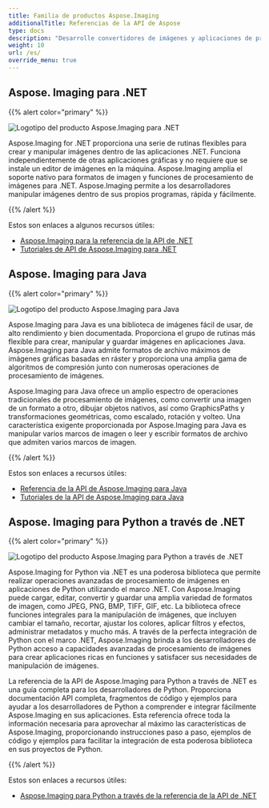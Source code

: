 ```yaml
---
title: Familia de productos Aspose.Imaging
additionalTitle: Referencias de la API de Aspose
type: docs
description: "Desarrolle convertidores de imágenes y aplicaciones de procesamiento de imágenes de documentos autohospedadas o en la nube con las API fáciles de usar de Aspose.Imaging. Aspose.Imaging está disponible para .NET, Java y otras plataformas."
weight: 10
url: /es/
override_menu: true
---
```


## Aspose. Imaging para .NET

{{% alert color="primary" %}} 

![Logotipo del producto Aspose.Imaging para .NET](../home_1.png)

Aspose.Imaging for .NET proporciona una serie de rutinas flexibles para crear y manipular imágenes dentro de las aplicaciones .NET. Funciona independientemente de otras aplicaciones gráficas y no requiere que se instale un editor de imágenes en la máquina. Aspose.Imaging amplía el soporte nativo para formatos de imagen y funciones de procesamiento de imágenes para .NET. Aspose.Imaging permite a los desarrolladores manipular imágenes dentro de sus propios programas, rápida y fácilmente.

{{% /alert %}}

Estos son enlaces a algunos recursos útiles:
- [Aspose.Imaging para la referencia de la API de .NET](/imaging/es/net/)
- [Tutoriales de API de Aspose.Imaging para .NET](/tutorials/imaging/es/net/)

## Aspose. Imaging para Java

{{% alert color="primary" %}}

![Logotipo del producto Aspose.Imaging para Java](../home_2.png)

Aspose.Imaging para Java es una biblioteca de imágenes fácil de usar, de alto rendimiento y bien documentada. Proporciona el grupo de rutinas más flexible para crear, manipular y guardar imágenes en aplicaciones Java. Aspose.Imaging para Java admite formatos de archivo máximos de imágenes gráficas basadas en ráster y proporciona una amplia gama de algoritmos de compresión junto con numerosas operaciones de procesamiento de imágenes.

Aspose.Imaging para Java ofrece un amplio espectro de operaciones tradicionales de procesamiento de imágenes, como convertir una imagen de un formato a otro, dibujar objetos nativos, así como GraphicsPaths y transformaciones geométricas, como escalado, rotación y volteo. Una característica exigente proporcionada por Aspose.Imaging para Java es manipular varios marcos de imagen o leer y escribir formatos de archivo que admiten varios marcos de imagen.

{{% /alert %}}

Estos son enlaces a recursos útiles:

- [Referencia de la API de Aspose.Imaging para Java](/imaging/java/)
- [Tutoriales de la API de Aspose.Imaging para Java](/tutorials/imaging/es/java/)

## Aspose. Imaging para Python a través de .NET

{{% alert color="primary" %}}

![Logotipo del producto Aspose.Imaging para Python a través de .NET](../home_4.png)

Aspose.Imaging for Python via .NET es una poderosa biblioteca que permite realizar operaciones avanzadas de procesamiento de imágenes en aplicaciones de Python utilizando el marco .NET. Con Aspose.Imaging puede cargar, editar, convertir y guardar una amplia variedad de formatos de imagen, como JPEG, PNG, BMP, TIFF, GIF, etc. La biblioteca ofrece funciones integrales para la manipulación de imágenes, que incluyen cambiar el tamaño, recortar, ajustar los colores, aplicar filtros y efectos, administrar metadatos y mucho más. A través de la perfecta integración de Python con el marco .NET, Aspose.Imaging brinda a los desarrolladores de Python acceso a capacidades avanzadas de procesamiento de imágenes para crear aplicaciones ricas en funciones y satisfacer sus necesidades de manipulación de imágenes.

La referencia de la API de Aspose.Imaging para Python a través de .NET es una guía completa para los desarrolladores de Python. Proporciona documentación API completa, fragmentos de código y ejemplos para ayudar a los desarrolladores de Python a comprender e integrar fácilmente Aspose.Imaging en sus aplicaciones. Esta referencia ofrece toda la información necesaria para aprovechar al máximo las características de Aspose.Imaging, proporcionando instrucciones paso a paso, ejemplos de código y ejemplos para facilitar la integración de esta poderosa biblioteca en sus proyectos de Python.

{{% /alert %}}

Estos son enlaces a recursos útiles:

- [Aspose.Imaging para Python a través de la referencia de la API de .NET](/imaging/python-net/)
